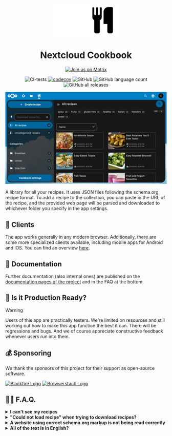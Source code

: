 <div align="center">

<img src="docs/assets/icon256x256.png#gh-dark-mode-only" alt="Nextcloud Cookbook icon" width="100"/>
<img src="docs/assets/icon256x256-dark.png#gh-light-mode-only" alt="Nextcloud Cookbook icon" width="100"/>

# Nextcloud Cookbook

</div>

<div align="center">
<a href="https://matrix.to/#/#nextcloud-cookbook:matrix.org" >
    <img src="https://img.shields.io/matrix/nextcloud-cookbook:matrix.org?logo=matrix&label=Join%20the%20discussion&style=flat" alt="Join us on Matrix" >
</a>

![CI-tests](https://github.com/nextcloud/cookbook/workflows/CI/badge.svg)
[![codecov](https://codecov.io/gh/nextcloud/cookbook/branch/master/graph/badge.svg?token=J1DI0KGEX3)](https://codecov.io/gh/nextcloud/cookbook)
![GitHub](https://img.shields.io/github/license/nextcloud/cookbook)
![GitHub language count](https://img.shields.io/github/languages/count/nextcloud/cookbook)
![GitHub all releases](https://img.shields.io/github/downloads/nextcloud/cookbook/total?logo=github)

</div>

<p style="text-align:center;">
<img alt="A screenshot of how the app looks" src="./docs/assets/screenshot.png" width="900">
</p>
A library for all your recipes. It uses JSON files following the schema.org recipe format. To add a recipe to the collection, you can paste in the URL of the recipe, and the provided web page will be parsed and downloaded to whichever folder you specify in the app settings.


## 📱 Clients

The app works generally in any modern browser. Additionally, there are some more specialized clients available, including mobile apps for Android and iOS. You can find an overview [here](docs/user/clients/Index.md).

## 📖 Documentation
Further documentation (also internal ones) are published on the [documentation pages of the project](http://nextcloud.github.io/cookbook/) and in the FAQ at the bottom.


## 💼 Is it Production Ready?

> [!WARNING]  
> Users of this app are practically testers. We're limited on resources and still working out how to make this app function the best it can. There will be regressions and bugs. And we of course appreciate constructive feedback whenever users run into them.

## 💰 Sponsoring

We thank the sponsors of this project for their support as open-source software.

[<img alt="Blackfire Logo" src=".img/blackfire-io.png" style="height: 40px;">](https://www.blackfire.io) [<img alt="Browserstack Logo" src=".img/BrowserStack.png" style="height: 40px;">](https://www.browserstack.com/)

## 🧑‍🏫  F.A.Q.

<details>
  <summary><b>I can't see my recipes</b></summary>

Recipes are only shown in the UI if they are present in the database. It is likely you have recipes that haven't been indexed/added to the database yet. Try clicking the Settings > Rescan library button to compare the database with what is in your recipes folder and apply any differences to the database.

If this still doesn't work, a full, non-incremental resync might help. This can be done by setting your recipes folder to a different (ideally empty) folder to clear the database. Setting the recipes folder back to what it was before should cause all your recipes to sync again, effectively refreshing the database.
</details>

<details>
  <summary><b>"Could not load recipe" when trying to download recipes?</b></summary>

A lot of websites are unfortunately not following the schema.org/Recipe standard, which makes their recipes impossible to read by this app.
</details>

<details>
  <summary><b>A website using correct schema.org markup is not being read correctly</b></summary>
The parser is far from perfect. If you can help out in any way, please [have a look at the parseRecipeHtml() method](https://github.com/nextcloud/nextcloud-cookbook/blob/master/lib/Service/RecipeService.php) and create a pull request with your changes.
</details>

<details>
  <summary><b>All of the text is in English?</b></summary>
	This app uses the [Transifex](https://app.transifex.com/nextcloud/nextcloud/cookbook/) translation system.
You might want to register there to help translating the app to new languages or report errors in existing translations.
</details>
